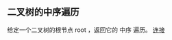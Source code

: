 ## 二叉树的中序遍历
给定一个二叉树的根节点 root ，返回它的 中序 遍历。
[连接](https://leetcode-cn.com/problems/binary-tree-inorder-traversal/)